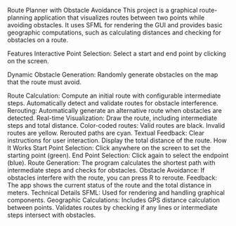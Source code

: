 Route Planner with Obstacle Avoidance
This project is a graphical route-planning application that visualizes routes between two points while avoiding obstacles. It uses SFML for rendering the GUI and provides basic geographic computations, such as calculating distances and checking for obstacles on a route.

Features
Interactive Point Selection:
Select a start and end point by clicking on the screen.

Dynamic Obstacle Generation:
Randomly generate obstacles on the map that the route must avoid.

Route Calculation:
Compute an initial route with configurable intermediate steps.
Automatically detect and validate routes for obstacle interference.
Rerouting:
Automatically generate an alternative route when obstacles are detected.
Real-time Visualization:
Draw the route, including intermediate steps and total distance.
Color-coded routes:
Valid routes are black.
Invalid routes are yellow.
Rerouted paths are cyan.
Textual Feedback:
Clear instructions for user interaction.
Display the total distance of the route.
How It Works
Start Point Selection:
Click anywhere on the screen to set the starting point (green).
End Point Selection:
Click again to select the endpoint (blue).
Route Generation:
The program calculates the shortest path with intermediate steps and checks for obstacles.
Obstacle Avoidance:
If obstacles interfere with the route, you can press R to reroute.
Feedback:
The app shows the current status of the route and the total distance in meters.
Technical Details
SFML:
Used for rendering and handling graphical components.
Geographic Calculations:
Includes GPS distance calculation between points.
Validates routes by checking if any lines or intermediate steps intersect with obstacles.
